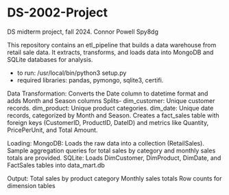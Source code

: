 # DS-2002-Project
DS midterm project, fall 2024.
Connor Powell
Spy8dg


This repository contains an etl_pipeline that builds a data warehouse from retail sale data. It extracts, transforms, and loads data into MongoDB and SQLite databases for analysis.
  - to run: /usr/local/bin/python3 setup.py
  - required libraries: pandas, pymongo, sqlite3, certifi.

Data Transformation:
Converts the Date column to datetime format and adds Month and Season columns
    Splits-
        dim_customer: Unique customer records.
        dim_product: Unique product categories.
        dim_date: Unique date records, categorized by Month and Season.
        Creates a fact_sales table with foreign keys (CustomerID, ProductID, DateID) and metrics like Quantity, PricePerUnit, and Total Amount.
        
Loading:
  MongoDB: Loads the raw data into a collection (RetailSales). Sample aggregation queries for total sales by category and monthly sales totals are provided.
  SQLite: Loads DimCustomer, DimProduct, DimDate, and FactSales tables into data_mart.db

Output: Total sales by product category
        Monthly sales totals
        Row counts for dimension tables
